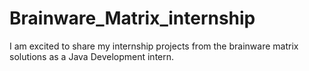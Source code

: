 # Brainware_Matrix_internship
I am excited to share my internship projects from the brainware matrix solutions as a Java Development intern. 

